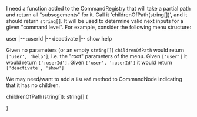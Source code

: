 I need a function added to the CommandRegistry that will take a partial path and return all "subsegements" for it. Call it 'childrenOfPath(string[])', and it should return `string[]`. It will be used to determine valid next inputs for a given "command level". For example, consider the following menu structure:

user
|-- :userId
      |-- deactivate
      |-- show
help

Given no parameters (or an empty `string[]`) `childrenOfPath` would return `['user', 'help']`, i.e. the "root" parameters of the menu.
Given `['user']` it would return `[':userId']`. 
Given `['user', ':userId']` it would return `['deactivate', 'show']`

We may need/want to add a `isLeaf` method to CommandNode indicating that it has no children. 

childrenOfPath(string[]): string[] {

}
